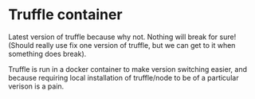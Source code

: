 # Truffle container

Latest version of truffle because why not. Nothing will break for sure! (Should really use fix one version of truffle, but we can get to it when something does break).

Truffle is run in a docker container to make version switching easier, and because requiring local installation of truffle/node to be of a particular verison is a pain.
